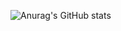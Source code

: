 ![Anurag's GitHub stats](https://github-readme-stats.vercel.app/api?username=duykhongphai&show_icons=true&theme=tokyonight)
